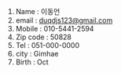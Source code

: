 1. Name : 이동언
2. email : duqdjs123@gmail.com
3. Mobile : 010-5441-2594
4. Zip code : 50828
5. Tel : 051-000-0000
6. city : Gimhae
7. Birth : Oct